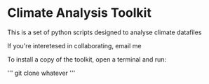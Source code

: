 # Climate Analysis Toolkit

This is a set of python scripts designed to analyse climate datafiles

If you're interetesed in collaborating, email me

To install a copy of the toolkit, open a terminal and run:

'''
git clone whatever
'''

